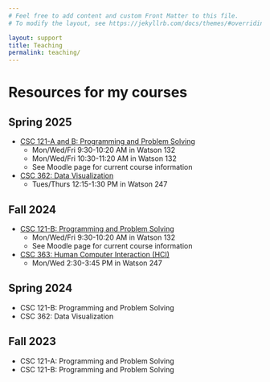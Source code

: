 ```yaml
---
# Feel free to add content and custom Front Matter to this file.
# To modify the layout, see https://jekyllrb.com/docs/themes/#overriding-theme-defaults

layout: support
title: Teaching
permalink: teaching/
---
```


# Resources for my courses

## Spring 2025
* [CSC 121-A and B: Programming and Problem Solving](./csc121/)
    * Mon/Wed/Fri 9:30-10:20 AM in Watson 132
    * Mon/Wed/Fri 10:30-11:20 AM in Watson 132
    * See Moodle page for current course information
* [CSC 362: Data Visualization](./data-vis/)
    * Tues/Thurs 12:15-1:30 PM in Watson 247

## Fall 2024
* [CSC 121-B: Programming and Problem Solving](./csc121/)
    * Mon/Wed/Fri 9:30-10:20 AM in Watson 132
    * See Moodle page for current course information
* [CSC 363: Human Computer Interaction (HCI)](./hci/)
    * Mon/Wed 2:30-3:45 PM in Watson 247

## Spring 2024
* CSC 121-B: Programming and Problem Solving 
* CSC 362: Data Visualization

## Fall 2023
* CSC 121-A: Programming and Problem Solving
* CSC 121-B: Programming and Problem Solving